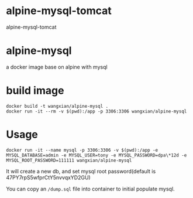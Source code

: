 # alpine-mysql-tomcat
alpine-mysql-tomcat

# alpine-mysql
a docker image base on alpine with mysql

# build image
```
docker build -t wangxian/alpine-mysql .
docker run -it --rm -v $(pwd):/app -p 3306:3306 wangxian/alpine-mysql
```

# Usage
```
docker run -it --name mysql -p 3306:3306 -v $(pwd):/app -e MYSQL_DATABASE=admin -e MYSQL_USER=tony -e MYSQL_PASSWORD=dpa\*12d -e MYSQL_ROOT_PASSWORD=111111 wangxian/alpine-mysql
```

It will create a new db, and set mysql root password(default is 47PY7rpS5wfprCtY5nvvqxYD2GU)

You can copy an `/dump.sql` file into container to initial populate mysql.
